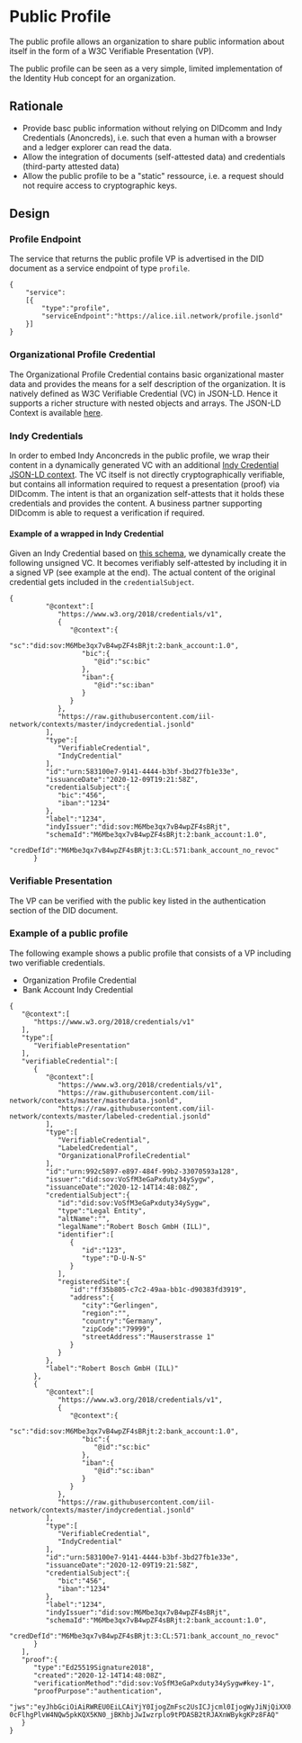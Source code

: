 # Public Profile

The public profile allows an organization to share public information about itself in the form of a W3C Verifiable Presentation (VP). 

The public profile can be seen as a very simple, limited implementation of the Identity Hub concept for an organization.

## Rationale

- Provide basc public information without relying on DIDcomm and Indy Credentials (Anoncreds), i.e. such that even a human with a browser and a ledger explorer can read the data.
-  Allow the integration of documents (self-attested data) and credentials (third-party attested data)
-  Allow the public profile to be a "static" ressource, i.e. a request should not require access to cryptographic keys.

## Design

### Profile Endpoint

The service that returns the public profile VP is advertised in the DID document as a service endpoint of type `profile`.

```
{
    "service":
    [{
        "type":"profile",
        "serviceEndpoint":"https://alice.iil.network/profile.jsonld"
    }]
}
```

### Organizational Profile Credential

The Organizational Profile Credential contains basic organizational master data and provides the means for a self description of the organization. It is natively defined as W3C Verifiable Credential (VC) in JSON-LD.
Hence it supports a richer structure with nested objects and arrays. The JSON-LD Context is available [here](https://raw.githubusercontent.com/iil-network/contexts/master/masterdata.jsonld).

### Indy Credentials

In order to embed Indy Anconcreds in the public profile, we wrap their content in a dynamically generated VC with an additional [Indy Credential JSON-LD context](https://raw.githubusercontent.com/iil-network/contexts/master/indycredential.jsonld). The VC itself is not directly cryptographically verifiable, but contains all information required to request a presentation (proof) via DIDcomm. The intent is that an organization self-attests that it holds these credentials and provides the content. A business partner supporting DIDcomm is able to request a verification if required. 

#### Example of a wrapped in Indy Credential

Given an Indy Credential based on [this schema](https://indy-test.bosch-digital.de/browse/domain?page=1&query=M6Mbe3qx7vB4wpZF4sBRjt%3A2%3Abank_account%3A1.0&txn_type=), we dynamically create the following unsigned VC.
It becomes verifiably self-attested by including it in a signed VP (see example at the end). The actual content of the original credential gets included in the `credentialSubject`.
```
{
         "@context":[
            "https://www.w3.org/2018/credentials/v1",
            {
               "@context":{
                  "sc":"did:sov:M6Mbe3qx7vB4wpZF4sBRjt:2:bank_account:1.0",
                  "bic":{
                     "@id":"sc:bic"
                  },
                  "iban":{
                     "@id":"sc:iban"
                  }
               }
            },
            "https://raw.githubusercontent.com/iil-network/contexts/master/indycredential.jsonld"
         ],
         "type":[
            "VerifiableCredential",
            "IndyCredential"
         ],
         "id":"urn:583100e7-9141-4444-b3bf-3bd27fb1e33e",
         "issuanceDate":"2020-12-09T19:21:58Z",
         "credentialSubject":{
            "bic":"456",
            "iban":"1234"
         },
         "label":"1234",
         "indyIssuer":"did:sov:M6Mbe3qx7vB4wpZF4sBRjt",
         "schemaId":"M6Mbe3qx7vB4wpZF4sBRjt:2:bank_account:1.0",
         "credDefId":"M6Mbe3qx7vB4wpZF4sBRjt:3:CL:571:bank_account_no_revoc"
      }
```


### Verifiable Presentation

The VP can be verified with the public key listed in the authentication section of the DID document.

### Example of a public profile 

The following example shows a public profile that consists of a VP including two verifiable credentials.
- Organization Profile Credential
- Bank Account Indy Credential

```
{
   "@context":[
      "https://www.w3.org/2018/credentials/v1"
   ],
   "type":[
      "VerifiablePresentation"
   ],
   "verifiableCredential":[
      {
         "@context":[
            "https://www.w3.org/2018/credentials/v1",
            "https://raw.githubusercontent.com/iil-network/contexts/master/masterdata.jsonld",
            "https://raw.githubusercontent.com/iil-network/contexts/master/labeled-credential.jsonld"
         ],
         "type":[
            "VerifiableCredential",
            "LabeledCredential",
            "OrganizationalProfileCredential"
         ],
         "id":"urn:992c5897-e897-484f-99b2-33070593a128",
         "issuer":"did:sov:VoSfM3eGaPxduty34ySygw",
         "issuanceDate":"2020-12-14T14:48:08Z",
         "credentialSubject":{
            "id":"did:sov:VoSfM3eGaPxduty34ySygw",
            "type":"Legal Entity",
            "altName":"",
            "legalName":"Robert Bosch GmbH (ILL)",
            "identifier":[
               {
                  "id":"123",
                  "type":"D-U-N-S"
               }
            ],
            "registeredSite":{
               "id":"ff35b805-c7c2-49aa-bb1c-d90383fd3919",
               "address":{
                  "city":"Gerlingen",
                  "region":"",
                  "country":"Germany",
                  "zipCode":"79999",
                  "streetAddress":"Mauserstrasse 1"
               }
            }
         },
         "label":"Robert Bosch GmbH (ILL)"
      },
      {
         "@context":[
            "https://www.w3.org/2018/credentials/v1",
            {
               "@context":{
                  "sc":"did:sov:M6Mbe3qx7vB4wpZF4sBRjt:2:bank_account:1.0",
                  "bic":{
                     "@id":"sc:bic"
                  },
                  "iban":{
                     "@id":"sc:iban"
                  }
               }
            },
            "https://raw.githubusercontent.com/iil-network/contexts/master/indycredential.jsonld"
         ],
         "type":[
            "VerifiableCredential",
            "IndyCredential"
         ],
         "id":"urn:583100e7-9141-4444-b3bf-3bd27fb1e33e",
         "issuanceDate":"2020-12-09T19:21:58Z",
         "credentialSubject":{
            "bic":"456",
            "iban":"1234"
         },
         "label":"1234",
         "indyIssuer":"did:sov:M6Mbe3qx7vB4wpZF4sBRjt",
         "schemaId":"M6Mbe3qx7vB4wpZF4sBRjt:2:bank_account:1.0",
         "credDefId":"M6Mbe3qx7vB4wpZF4sBRjt:3:CL:571:bank_account_no_revoc"
      }
   ],
   "proof":{
      "type":"Ed25519Signature2018",
      "created":"2020-12-14T14:48:08Z",
      "verificationMethod":"did:sov:VoSfM3eGaPxduty34ySygw#key-1",
      "proofPurpose":"authentication",
      "jws":"eyJhbGciOiAiRWREU0EiLCAiYjY0IjogZmFsc2UsICJjcml0IjogWyJiNjQiXX0..fYhHd3qJlGZjsiDMgYH-0cFlhgPlvW4NQw5pkKQX5KN0_jBKhbjJwIwzrplo9tPDASB2tRJAXnWBykgKPz8FAQ"
   }
}
```